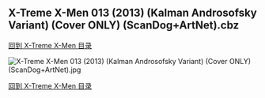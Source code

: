 ## X-Treme X-Men 013 (2013) (Kalman Androsofsky Variant) (Cover ONLY) (ScanDog+ArtNet).cbz


[回到 X-Treme X-Men 目录](https://github.com/alicewish/markdown/blob/master/series/X-Treme-X-Men.md)


![X-Treme X-Men 013 (2013) (Kalman Androsofsky Variant) (Cover ONLY) (ScanDog+ArtNet).jpg](https://wx1.sinaimg.cn/large/6a9fdecaly1frb2szgwvej21401p2nau.jpg)

[回到 X-Treme X-Men 目录](https://github.com/alicewish/markdown/blob/master/series/X-Treme-X-Men.md)

